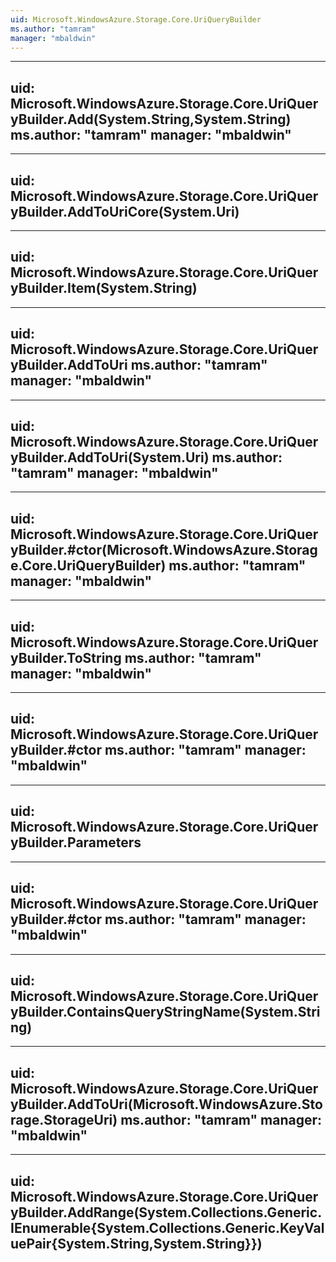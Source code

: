 ```yaml
---
uid: Microsoft.WindowsAzure.Storage.Core.UriQueryBuilder
ms.author: "tamram"
manager: "mbaldwin"
---
```


---
uid: Microsoft.WindowsAzure.Storage.Core.UriQueryBuilder.Add(System.String,System.String)
ms.author: "tamram"
manager: "mbaldwin"
---

---
uid: Microsoft.WindowsAzure.Storage.Core.UriQueryBuilder.AddToUriCore(System.Uri)
---

---
uid: Microsoft.WindowsAzure.Storage.Core.UriQueryBuilder.Item(System.String)
---

---
uid: Microsoft.WindowsAzure.Storage.Core.UriQueryBuilder.AddToUri
ms.author: "tamram"
manager: "mbaldwin"
---

---
uid: Microsoft.WindowsAzure.Storage.Core.UriQueryBuilder.AddToUri(System.Uri)
ms.author: "tamram"
manager: "mbaldwin"
---

---
uid: Microsoft.WindowsAzure.Storage.Core.UriQueryBuilder.#ctor(Microsoft.WindowsAzure.Storage.Core.UriQueryBuilder)
ms.author: "tamram"
manager: "mbaldwin"
---

---
uid: Microsoft.WindowsAzure.Storage.Core.UriQueryBuilder.ToString
ms.author: "tamram"
manager: "mbaldwin"
---

---
uid: Microsoft.WindowsAzure.Storage.Core.UriQueryBuilder.#ctor
ms.author: "tamram"
manager: "mbaldwin"
---

---
uid: Microsoft.WindowsAzure.Storage.Core.UriQueryBuilder.Parameters
---

---
uid: Microsoft.WindowsAzure.Storage.Core.UriQueryBuilder.#ctor
ms.author: "tamram"
manager: "mbaldwin"
---

---
uid: Microsoft.WindowsAzure.Storage.Core.UriQueryBuilder.ContainsQueryStringName(System.String)
---

---
uid: Microsoft.WindowsAzure.Storage.Core.UriQueryBuilder.AddToUri(Microsoft.WindowsAzure.Storage.StorageUri)
ms.author: "tamram"
manager: "mbaldwin"
---

---
uid: Microsoft.WindowsAzure.Storage.Core.UriQueryBuilder.AddRange(System.Collections.Generic.IEnumerable{System.Collections.Generic.KeyValuePair{System.String,System.String}})
---
